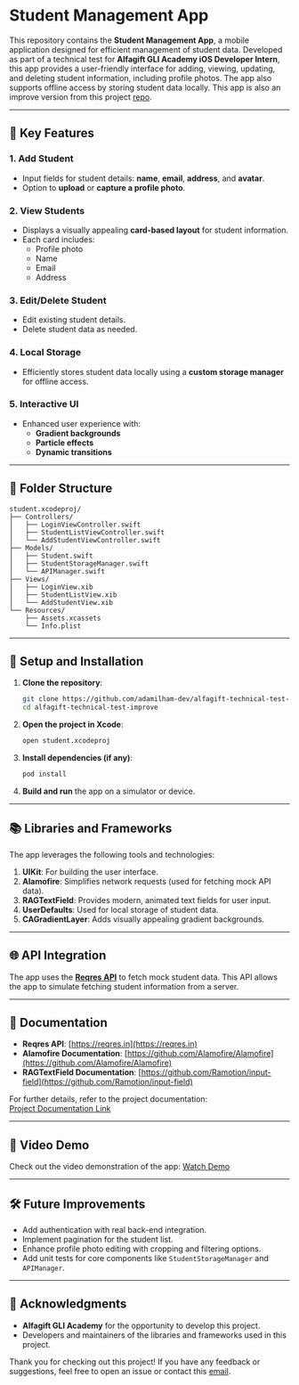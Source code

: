# Student Management App

This repository contains the **Student Management App**, a mobile application designed for efficient management of student data. Developed as part of a technical test for **Alfagift GLI Academy iOS Developer Intern**, this app provides a user-friendly interface for adding, viewing, updating, and deleting student information, including profile photos. The app also supports offline access by storing student data locally. This app is also an improve version from this project [repo](https://github.com/adamilham-dev/alfagift-technical-test-original).

---

## 🚀 Key Features

### 1. **Add Student**
- Input fields for student details: **name**, **email**, **address**, and **avatar**.
- Option to **upload** or **capture a profile photo**.

### 2. **View Students**
- Displays a visually appealing **card-based layout** for student information.
- Each card includes:
  - Profile photo
  - Name
  - Email
  - Address

### 3. **Edit/Delete Student**
- Edit existing student details.
- Delete student data as needed.

### 4. **Local Storage**
- Efficiently stores student data locally using a **custom storage manager** for offline access.

### 5. **Interactive UI**
- Enhanced user experience with:
  - **Gradient backgrounds**
  - **Particle effects**
  - **Dynamic transitions**

---

## 📂 Folder Structure

```plaintext
student.xcodeproj/
├── Controllers/
│   ├── LoginViewController.swift
│   ├── StudentListViewController.swift
│   └── AddStudentViewController.swift
├── Models/
│   ├── Student.swift
│   ├── StudentStorageManager.swift
│   └── APIManager.swift
├── Views/
│   ├── LoginView.xib
│   ├── StudentListView.xib
│   └── AddStudentView.xib
└── Resources/
    ├── Assets.xcassets
    └── Info.plist
```

---

## 🔧 Setup and Installation

1. **Clone the repository**:
   ```bash
   git clone https://github.com/adamilham-dev/alfagift-technical-test-improve.git
   cd alfagift-technical-test-improve
   ```

2. **Open the project in Xcode**:
   ```bash
   open student.xcodeproj
   ```

3. **Install dependencies (if any)**:
   ```bash
   pod install
   ```

4. **Build and run** the app on a simulator or device.

---

## 📚 Libraries and Frameworks

The app leverages the following tools and technologies:

1. **UIKit**: For building the user interface.
2. **Alamofire**: Simplifies network requests (used for fetching mock API data).
3. **RAGTextField**: Provides modern, animated text fields for user input.
4. **UserDefaults**: Used for local storage of student data.
5. **CAGradientLayer**: Adds visually appealing gradient backgrounds.

---

## 🌐 API Integration

The app uses the **[Reqres API](https://reqres.in/api/users?page=1)** to fetch mock student data. This API allows the app to simulate fetching student information from a server.

---

## 📖 Documentation
- **Reqres API**: [https://reqres.in](https://reqres.in)
- **Alamofire Documentation**: [https://github.com/Alamofire/Alamofire](https://github.com/Alamofire/Alamofire)
- **RAGTextField Documentation**: [https://github.com/Ramotion/input-field](https://github.com/Ramotion/input-field)

For further details, refer to the project documentation:  
[Project Documentation Link](https://drive.google.com/file/d/1uxhpsL3QJ1qO9aS4eO8tvOOOOOSr4ZYO/view?usp=sharing)

---

## 🎥 Video Demo

Check out the video demonstration of the app:
[Watch Demo](https://drive.google.com/file/d/14qrfSzLXUARnk3y2KWSZzXjtXStB_0ZU/view?usp=sharing)

---

## 🛠 Future Improvements
- Add authentication with real back-end integration.
- Implement pagination for the student list.
- Enhance profile photo editing with cropping and filtering options.
- Add unit tests for core components like `StudentStorageManager` and `APIManager`.

---

## 🤝 Acknowledgments
- **Alfagift GLI Academy** for the opportunity to develop this project.
- Developers and maintainers of the libraries and frameworks used in this project.

Thank you for checking out this project! If you have any feedback or suggestions, feel free to open an issue or contact this [email](adamilham3004@gmail.com).


